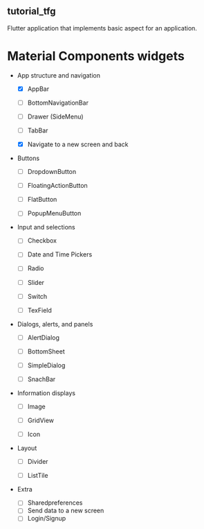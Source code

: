 ## tutorial_tfg

Flutter application that implements basic aspect for an application.


# Material Components widgets
   * App structure and navigation
   
      - [x] AppBar
      - [ ] BottomNavigationBar
      - [ ] Drawer (SideMenu)
      - [ ] TabBar
      - [x] Navigate to a new screen and back
     
     
   * Buttons
      - [ ] DropdownButton
      - [ ] FloatingActionButton
      - [ ] FlatButton
      - [ ] PopupMenuButton


   * Input and selections
      - [ ] Checkbox
      - [ ] Date and Time Pickers
      - [ ] Radio
      - [ ] Slider
      - [ ] Switch
      - [ ] TexField
      
      
   * Dialogs, alerts, and panels
      - [ ] AlertDialog
      - [ ] BottomSheet
      - [ ] SimpleDialog
      - [ ] SnachBar


   * Information displays
      - [ ] Image
      - [ ] GridView
      - [ ] Icon


   * Layout
      - [ ] Divider 
      - [ ] ListTile


   * Extra
      - [ ] Sharedpreferences
      - [ ] Send data to a new screen
      - [ ] Login/Signup

